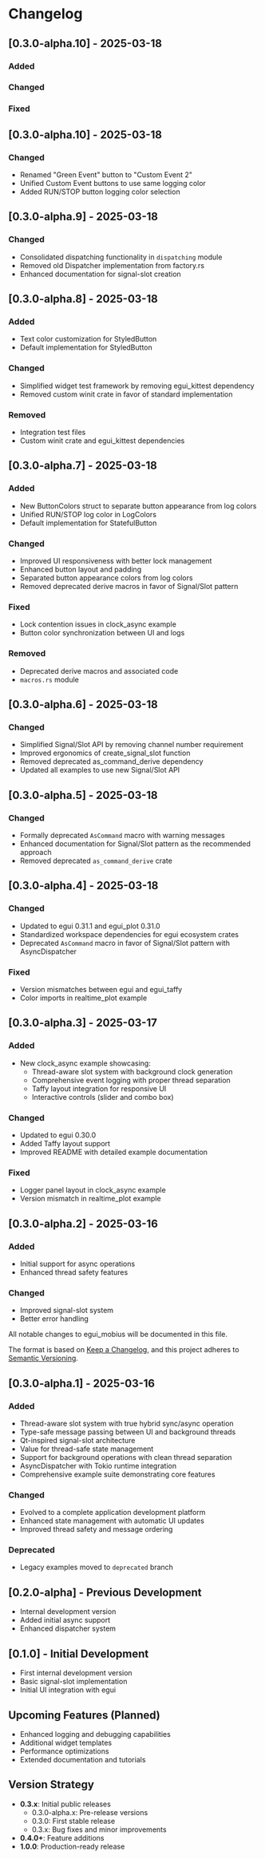 # Changelog

## [0.3.0-alpha.10] - 2025-03-18

### Added

### Changed

### Fixed

## [0.3.0-alpha.10] - 2025-03-18

### Changed
- Renamed "Green Event" button to "Custom Event 2"
- Unified Custom Event buttons to use same logging color
- Added RUN/STOP button logging color selection

## [0.3.0-alpha.9] - 2025-03-18

### Changed
- Consolidated dispatching functionality in `dispatching` module
- Removed old Dispatcher implementation from factory.rs
- Enhanced documentation for signal-slot creation

## [0.3.0-alpha.8] - 2025-03-18

### Added
- Text color customization for StyledButton
- Default implementation for StyledButton

### Changed
- Simplified widget test framework by removing egui_kittest dependency
- Removed custom winit crate in favor of standard implementation

### Removed
- Integration test files
- Custom winit crate and egui_kittest dependencies

## [0.3.0-alpha.7] - 2025-03-18

### Added
- New ButtonColors struct to separate button appearance from log colors
- Unified RUN/STOP log color in LogColors
- Default implementation for StatefulButton

### Changed
- Improved UI responsiveness with better lock management
- Enhanced button layout and padding
- Separated button appearance colors from log colors
- Removed deprecated derive macros in favor of Signal/Slot pattern

### Fixed
- Lock contention issues in clock_async example
- Button color synchronization between UI and logs

### Removed
- Deprecated derive macros and associated code
- `macros.rs` module

## [0.3.0-alpha.6] - 2025-03-18

### Changed
- Simplified Signal/Slot API by removing channel number requirement
- Improved ergonomics of create_signal_slot function
- Removed deprecated as_command_derive dependency
- Updated all examples to use new Signal/Slot API

## [0.3.0-alpha.5] - 2025-03-18

### Changed
- Formally deprecated `AsCommand` macro with warning messages
- Enhanced documentation for Signal/Slot pattern as the recommended approach
- Removed deprecated `as_command_derive` crate

## [0.3.0-alpha.4] - 2025-03-18

### Changed
- Updated to egui 0.31.1 and egui_plot 0.31.0
- Standardized workspace dependencies for egui ecosystem crates
- Deprecated `AsCommand` macro in favor of Signal/Slot pattern with AsyncDispatcher

### Fixed
- Version mismatches between egui and egui_taffy
- Color imports in realtime_plot example

## [0.3.0-alpha.3] - 2025-03-17

### Added
- New clock_async example showcasing:
  - Thread-aware slot system with background clock generation
  - Comprehensive event logging with proper thread separation
  - Taffy layout integration for responsive UI
  - Interactive controls (slider and combo box)

### Changed
- Updated to egui 0.30.0
- Added Taffy layout support
- Improved README with detailed example documentation

### Fixed
- Logger panel layout in clock_async example
- Version mismatch in realtime_plot example

## [0.3.0-alpha.2] - 2025-03-16

### Added
- Initial support for async operations
- Enhanced thread safety features

### Changed
- Improved signal-slot system
- Better error handling

All notable changes to egui_mobius will be documented in this file.

The format is based on [Keep a Changelog](https://keepachangelog.com/en/1.0.0/),
and this project adheres to [Semantic Versioning](https://semver.org/spec/v2.0.0.html).

## [0.3.0-alpha.1] - 2025-03-16

### Added
- Thread-aware slot system with true hybrid sync/async operation
- Type-safe message passing between UI and background threads
- Qt-inspired signal-slot architecture
- Value<T> for thread-safe state management
- Support for background operations with clean thread separation
- AsyncDispatcher with Tokio runtime integration
- Comprehensive example suite demonstrating core features

### Changed
- Evolved to a complete application development platform
- Enhanced state management with automatic UI updates
- Improved thread safety and message ordering

### Deprecated
- Legacy examples moved to `deprecated` branch

## [0.2.0-alpha] - Previous Development
- Internal development version
- Added initial async support
- Enhanced dispatcher system

## [0.1.0] - Initial Development
- First internal development version
- Basic signal-slot implementation
- Initial UI integration with egui

## Upcoming Features (Planned)
- Enhanced logging and debugging capabilities
- Additional widget templates
- Performance optimizations
- Extended documentation and tutorials

## Version Strategy
- **0.3.x**: Initial public releases
  - 0.3.0-alpha.x: Pre-release versions
  - 0.3.0: First stable release
  - 0.3.x: Bug fixes and minor improvements
- **0.4.0+**: Feature additions
- **1.0.0**: Production-ready release
